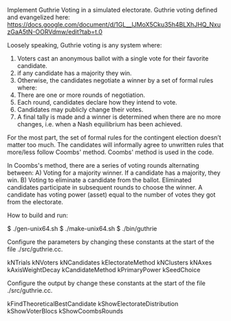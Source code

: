 
Implement Guthrie Voting in a simulated electorate.
Guthrie voting defined and evangelized here:
https://docs.google.com/document/d/1GL__lJMoX5Cku35h4BLXhJHQ_NxuzGaA5tN-OORVdmw/edit?tab=t.0

Loosely speaking, Guthrie voting is any system where:
1) Voters cast an anonymous ballot with a single vote for their favorite candidate.
2) if any candidate has a majority they win.
3) Otherwise, the candidates negotiate a winner by a set of formal rules where:
4) There are one or more rounds of negotiation.
5) Each round, candidates declare how they intend to vote.
6) Candidates may publicly change their votes.
7) A final tally is made and a winner is determined when there are no more changes, i.e. when a Nash equilibrium has been achieved.

For the most part, the set of formal rules for the contingent election doesn’t matter too much.
The candidates will informally agree to unwritten rules that more/less follow Coombs' method.
Coombs' method is used in the code.

In Coombs's method, there are a series of voting rounds alternating between:
A) Voting for a majority winner.
If a candidate has a majority, they win.
B) Voting to eliminate a candidate from the ballot.
Eliminated candidates participate in subsequent rounds to choose the winner.
A candidate has voting power (asset) equal to the number of votes they got from the electorate.


How to build and run:

$ ./gen-unix64.sh
$ ./make-unix64.sh
$ ./bin/guthrie

Configure the parameters by changing these constants at the start of the file ./src/guthrie.cc.

kNTrials
kNVoters
kNCandidates
kElectorateMethod
kNClusters
kNAxes
kAxisWeightDecay
kCandidateMethod
kPrimaryPower
kSeedChoice

Configure the output by change these constants at the start of the file ./src/guthrie.cc.

kFindTheoreticalBestCandidate
kShowElectorateDistribution
kShowVoterBlocs
kShowCoombsRounds
